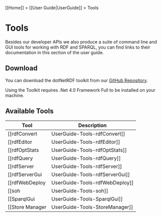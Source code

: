 [[Home]] > [[User Guide|UserGuide]] > Tools

# Tools 

Besides our developer APIs we also produce a suite of command line and GUI tools for working with RDF and SPARQL, you can find links to their documentation in this section of the user guide.

## Download 

You can download the dotNetRDF toolkit from our [GitHub Repository](https://github.com/dotnetrdf/dotNetRDF.Toolkit/releases).

Using the Toolkit requires .Net 4.0 Framework Full to be installed on your machine.

## Available Tools 

| Tool | Description |
| --- | --- |
| [[rdfConvert|UserGuide-Tools-rdfConvert]] | Utility for converting between different RDF formats |
| [[rdfEditor|UserGuide-Tools-rdfEditor]] | Notepad replacement for editing of RDF files |
| [[rdfOptStats|UserGuide-Tools-rdfOptStats]] | Utility for generating stats for use with our in-memory stats based optimizer |
| [[rdfQuery|UserGuide-Tools-rdfQuery]] | Utility for making SPARQL queries at the command line |
| [[rdfServer|UserGuide-Tools-rdfServer]] | Utility for running a simple SPARQL server |
| [[rdfServerGui|UserGuide-Tools-rdfServerGui]] | Simple GUI for managing rdfServer instances |
| [[rdfWebDeploy|UserGuide-Tools-rdfWebDeploy]] | Utility for helping with deployment of our [[ASP.Net Integration|UserGuide-ASPNET-Integration]] features |
| [[soh|UserGuide-Tools-soh]] | Utility for accessing SPARQL servers via the command line |
| [[SparqlGui|UserGuide-Tools-SparqlGui]] | GUI for experimenting with SPARQL queries using our in-memory SPARQL implementation |
| [[Store Manager|UserGuide-Tools-StoreManager]] | GUI for working with and managing any supported Triple Store for which we have a [[Storage Provider|UserGuide-Storage-Providers]] |